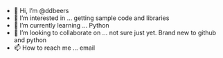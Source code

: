 - 👋 Hi, I’m @ddbeers
- 👀 I’m interested in ... getting sample code and libraries 
- 🌱 I’m currently learning ... Python
- 💞️ I’m looking to collaborate on ... not sure just yet.  Brand new to github and python
- 📫 How to reach me ... email 

<!---
ddbeers/ddbeers is a ✨ special ✨ repository because its `README.md` (this file) appears on your GitHub profile.
You can click the Preview link to take a look at your changes.
--->

